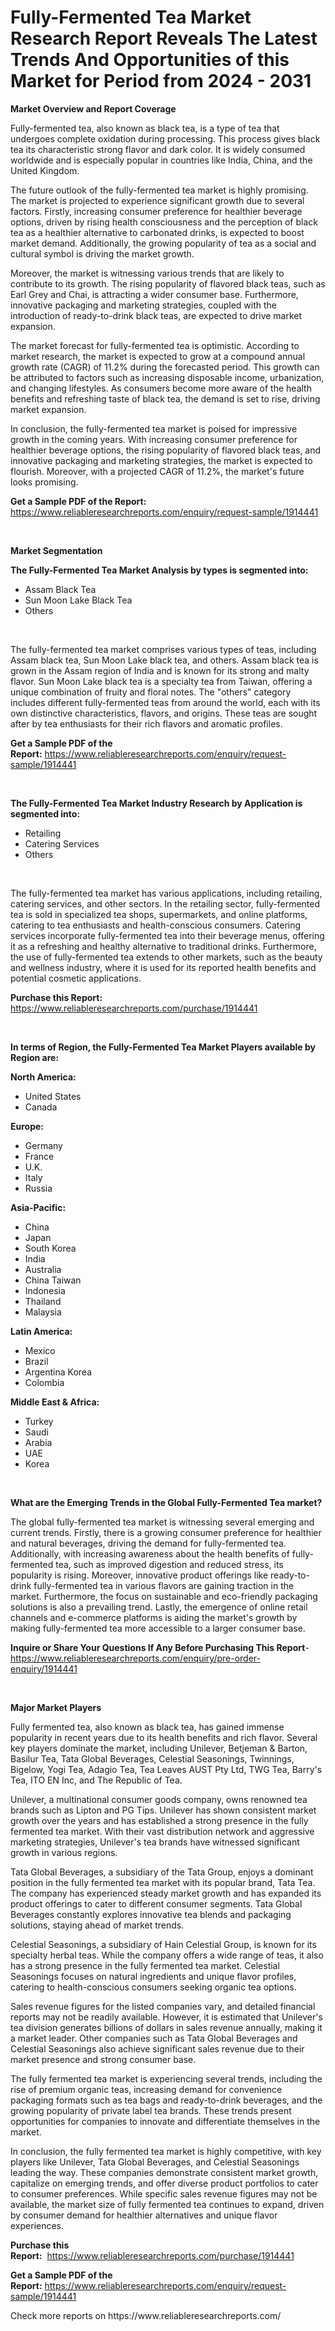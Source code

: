 <p><h1>Fully-Fermented Tea Market Research Report Reveals The Latest Trends And Opportunities of this Market for Period from 2024 - 2031</h1></p><p><strong>Market Overview and Report Coverage</strong></p>
<p><p>Fully-fermented tea, also known as black tea, is a type of tea that undergoes complete oxidation during processing. This process gives black tea its characteristic strong flavor and dark color. It is widely consumed worldwide and is especially popular in countries like India, China, and the United Kingdom.</p><p>The future outlook of the fully-fermented tea market is highly promising. The market is projected to experience significant growth due to several factors. Firstly, increasing consumer preference for healthier beverage options, driven by rising health consciousness and the perception of black tea as a healthier alternative to carbonated drinks, is expected to boost market demand. Additionally, the growing popularity of tea as a social and cultural symbol is driving the market growth.</p><p>Moreover, the market is witnessing various trends that are likely to contribute to its growth. The rising popularity of flavored black teas, such as Earl Grey and Chai, is attracting a wider consumer base. Furthermore, innovative packaging and marketing strategies, coupled with the introduction of ready-to-drink black teas, are expected to drive market expansion.</p><p>The market forecast for fully-fermented tea is optimistic. According to market research, the market is expected to grow at a compound annual growth rate (CAGR) of 11.2% during the forecasted period. This growth can be attributed to factors such as increasing disposable income, urbanization, and changing lifestyles. As consumers become more aware of the health benefits and refreshing taste of black tea, the demand is set to rise, driving market expansion.</p><p>In conclusion, the fully-fermented tea market is poised for impressive growth in the coming years. With increasing consumer preference for healthier beverage options, the rising popularity of flavored black teas, and innovative packaging and marketing strategies, the market is expected to flourish. Moreover, with a projected CAGR of 11.2%, the market's future looks promising.</p></p>
<p><strong>Get a Sample PDF of the Report:</strong> <a href="https://www.reliableresearchreports.com/enquiry/request-sample/1914441">https://www.reliableresearchreports.com/enquiry/request-sample/1914441</a></p>
<p>&nbsp;</p>
<p><strong>Market Segmentation</strong></p>
<p><strong>The Fully-Fermented Tea Market Analysis by types is segmented into:</strong></p>
<p><ul><li>Assam Black Tea</li><li>Sun Moon Lake Black Tea</li><li>Others</li></ul></p>
<p>&nbsp;</p>
<p><p>The fully-fermented tea market comprises various types of teas, including Assam black tea, Sun Moon Lake black tea, and others. Assam black tea is grown in the Assam region of India and is known for its strong and malty flavor. Sun Moon Lake black tea is a specialty tea from Taiwan, offering a unique combination of fruity and floral notes. The "others" category includes different fully-fermented teas from around the world, each with its own distinctive characteristics, flavors, and origins. These teas are sought after by tea enthusiasts for their rich flavors and aromatic profiles.</p></p>
<p><strong>Get a Sample PDF of the Report:</strong>&nbsp;<a href="https://www.reliableresearchreports.com/enquiry/request-sample/1914441">https://www.reliableresearchreports.com/enquiry/request-sample/1914441</a></p>
<p>&nbsp;</p>
<p><strong>The Fully-Fermented Tea Market Industry Research by Application is segmented into:</strong></p>
<p><ul><li>Retailing</li><li>Catering Services</li><li>Others</li></ul></p>
<p>&nbsp;</p>
<p><p>The fully-fermented tea market has various applications, including retailing, catering services, and other sectors. In the retailing sector, fully-fermented tea is sold in specialized tea shops, supermarkets, and online platforms, catering to tea enthusiasts and health-conscious consumers. Catering services incorporate fully-fermented tea into their beverage menus, offering it as a refreshing and healthy alternative to traditional drinks. Furthermore, the use of fully-fermented tea extends to other markets, such as the beauty and wellness industry, where it is used for its reported health benefits and potential cosmetic applications.</p></p>
<p><strong>Purchase this Report:</strong>&nbsp; <a href="https://www.reliableresearchreports.com/purchase/1914441">https://www.reliableresearchreports.com/purchase/1914441</a></p>
<p>&nbsp;</p>
<p><strong>In terms of Region, the Fully-Fermented Tea Market Players available by Region are:</strong></p>
<p>
    <p> <strong> North America: </strong>
        <ul>
            <li>United States</li>
            <li>Canada</li>
        </ul>
        </p> 
    <p> <strong> Europe: </strong>
        <ul>
            <li>Germany</li>
            <li>France</li>
            <li>U.K.</li>
            <li>Italy</li>
            <li>Russia</li>
        </ul>
        </p> 
    <p> <strong> Asia-Pacific: </strong>
        <ul>
            <li>China</li>
            <li>Japan</li>
            <li>South Korea</li>
            <li>India</li>
            <li>Australia</li>
            <li>China Taiwan</li>
            <li>Indonesia</li>
            <li>Thailand</li>
            <li>Malaysia</li>
        </ul>
        </p> 
    <p> <strong> Latin America: </strong>
        <ul>
            <li>Mexico</li>
            <li>Brazil</li>
            <li>Argentina Korea</li>
            <li>Colombia</li>
        </ul>
        </p> 
    <p> <strong> Middle East & Africa: </strong>
        <ul>
            <li>Turkey</li>
            <li>Saudi</li>
            <li>Arabia</li>
            <li>UAE</li>
            <li>Korea</li>
        </ul>
    </p>
    </p>
<p>&nbsp;</p>
<p><strong>What are the Emerging Trends in the Global Fully-Fermented Tea market?</strong></p>
<p><p>The global fully-fermented tea market is witnessing several emerging and current trends. Firstly, there is a growing consumer preference for healthier and natural beverages, driving the demand for fully-fermented tea. Additionally, with increasing awareness about the health benefits of fully-fermented tea, such as improved digestion and reduced stress, its popularity is rising. Moreover, innovative product offerings like ready-to-drink fully-fermented tea in various flavors are gaining traction in the market. Furthermore, the focus on sustainable and eco-friendly packaging solutions is also a prevailing trend. Lastly, the emergence of online retail channels and e-commerce platforms is aiding the market's growth by making fully-fermented tea more accessible to a larger consumer base.</p></p>
<p><strong>Inquire or Share Your Questions If Any Before Purchasing This Report</strong>- <a href="https://www.reliableresearchreports.com/enquiry/pre-order-enquiry/1914441">https://www.reliableresearchreports.com/enquiry/pre-order-enquiry/1914441</a></p>
<p>&nbsp;</p>
<p><strong>Major Market Players</strong></p>
<p><p>Fully fermented tea, also known as black tea, has gained immense popularity in recent years due to its health benefits and rich flavor. Several key players dominate the market, including Unilever, Betjeman & Barton, Basilur Tea, Tata Global Beverages, Celestial Seasonings, Twinnings, Bigelow, Yogi Tea, Adagio Tea, Tea Leaves AUST Pty Ltd, TWG Tea, Barry's Tea, ITO EN Inc, and The Republic of Tea.</p><p>Unilever, a multinational consumer goods company, owns renowned tea brands such as Lipton and PG Tips. Unilever has shown consistent market growth over the years and has established a strong presence in the fully fermented tea market. With their vast distribution network and aggressive marketing strategies, Unilever's tea brands have witnessed significant growth in various regions.</p><p>Tata Global Beverages, a subsidiary of the Tata Group, enjoys a dominant position in the fully fermented tea market with its popular brand, Tata Tea. The company has experienced steady market growth and has expanded its product offerings to cater to different consumer segments. Tata Global Beverages constantly explores innovative tea blends and packaging solutions, staying ahead of market trends.</p><p>Celestial Seasonings, a subsidiary of Hain Celestial Group, is known for its specialty herbal teas. While the company offers a wide range of teas, it also has a strong presence in the fully fermented tea market. Celestial Seasonings focuses on natural ingredients and unique flavor profiles, catering to health-conscious consumers seeking organic tea options.</p><p>Sales revenue figures for the listed companies vary, and detailed financial reports may not be readily available. However, it is estimated that Unilever's tea division generates billions of dollars in sales revenue annually, making it a market leader. Other companies such as Tata Global Beverages and Celestial Seasonings also achieve significant sales revenue due to their market presence and strong consumer base.</p><p>The fully fermented tea market is experiencing several trends, including the rise of premium organic teas, increasing demand for convenience packaging formats such as tea bags and ready-to-drink beverages, and the growing popularity of private label tea brands. These trends present opportunities for companies to innovate and differentiate themselves in the market.</p><p>In conclusion, the fully fermented tea market is highly competitive, with key players like Unilever, Tata Global Beverages, and Celestial Seasonings leading the way. These companies demonstrate consistent market growth, capitalize on emerging trends, and offer diverse product portfolios to cater to consumer preferences. While specific sales revenue figures may not be available, the market size of fully fermented tea continues to expand, driven by consumer demand for healthier alternatives and unique flavor experiences.</p></p>
<p><strong>Purchase this Report:</strong>&nbsp;&nbsp;<a href="https://www.reliableresearchreports.com/purchase/1914441">https://www.reliableresearchreports.com/purchase/1914441</a></p>
<p></p>
<p><strong>Get a Sample PDF of the Report:</strong>&nbsp;<a href="https://www.reliableresearchreports.com/enquiry/request-sample/1914441">https://www.reliableresearchreports.com/enquiry/request-sample/1914441</a></p>
<p>Check more reports on https://www.reliableresearchreports.com/</p>